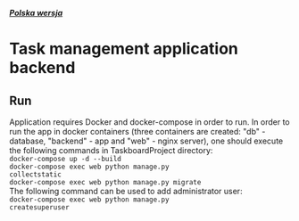 ***[Polska wersja](README.md)***
# Task management application backend
## Run
Application requires Docker and docker-compose in order to run.
In order to run the app in docker containers (three containers are created: "db" - database, "backend" - app and "web" - nginx server), one should execute the following commands in TaskboardProject directory:  
<code>docker-compose up -d  --build</code>  
<code>docker-compose exec web python manage.py collectstatic</code>  
<code>docker-compose exec web python manage.py migrate</code>  
The following command can be used to add administrator user:  
<code>docker-compose exec web python manage.py createsuperuser</code>  